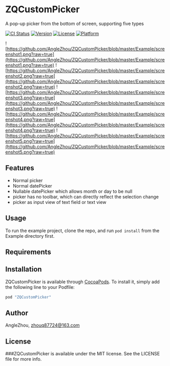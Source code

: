 # ZQCustomPicker

A pop-up picker from the bottom of screen, supporting five types

[![CI Status](http://img.shields.io/travis/AngleZhou/ZQCustomPicker.svg?style=flat)](https://travis-ci.org/AngleZhou/ZQCustomPicker)
[![Version](https://img.shields.io/cocoapods/v/ZQCustomPicker.svg?style=flat)](http://cocoapods.org/pods/ZQCustomPicker)
[![License](https://img.shields.io/cocoapods/l/ZQCustomPicker.svg?style=flat)](http://cocoapods.org/pods/ZQCustomPicker)
[![Platform](https://img.shields.io/cocoapods/p/ZQCustomPicker.svg?style=flat)](http://cocoapods.org/pods/ZQCustomPicker)

![https://github.com/AngleZhou/ZQCustomPicker/blob/master/Example/screenshot1.png?raw=true](https://github.com/AngleZhou/ZQCustomPicker/blob/master/Example/screenshot1.png?raw=true)
![https://github.com/AngleZhou/ZQCustomPicker/blob/master/Example/screenshot2.png?raw=true](https://github.com/AngleZhou/ZQCustomPicker/blob/master/Example/screenshot2.png?raw=true)
![https://github.com/AngleZhou/ZQCustomPicker/blob/master/Example/screenshot3.png?raw=true](https://github.com/AngleZhou/ZQCustomPicker/blob/master/Example/screenshot3.png?raw=true)
![https://github.com/AngleZhou/ZQCustomPicker/blob/master/Example/screenshot4.png?raw=true](https://github.com/AngleZhou/ZQCustomPicker/blob/master/Example/screenshot4.png?raw=true)
![https://github.com/AngleZhou/ZQCustomPicker/blob/master/Example/screenshot5.png?raw=true](https://github.com/AngleZhou/ZQCustomPicker/blob/master/Example/screenshot5.png?raw=true)

## Features

- Normal picker
- Normal datePicker
- Nullable datePicker which allows month or day to be null
- picker has no toolbar, which can directly reflect the selection change
- picker as input view of text field or text view

## Usage

To run the example project, clone the repo, and run `pod install` from the Example directory first.

## Requirements

## Installation

ZQCustomPicker is available through [CocoaPods](http://cocoapods.org). To install
it, simply add the following line to your Podfile:

```ruby
pod "ZQCustomPicker"
```

## Author

AngleZhou, zhouq87724@163.com

## License
###ZQCustomPicker is available under the MIT license. See the LICENSE file for more info.


